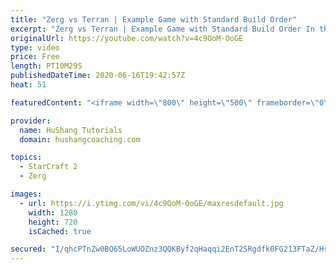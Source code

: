 ```yaml
---
title: "Zerg vs Terran | Example Game with Standard Build Order"
excerpt: "Zerg vs Terran | Example Game with Standard Build Order In this guide we learn how to defend early Terran attacks.  Coaching -------------------------------------------------------------------------- Interested in Starcraft lessons? Check out my website! I would love to help you improve and reach your"
originalUrl: https://youtube.com/watch?v=4c9OoM-OoGE
type: video
price: Free
length: PT10M29S
publishedDateTime: 2020-06-16T19:42:57Z
heat: 51

featuredContent: "<iframe width=\"800\" height=\"500\" frameborder=\"0\" src=\"https://www.youtube.com/embed/4c9OoM-OoGE\" allow=\"accelerometer; autoplay; encrypted-media; gyroscope; picture-in-picture\" allowfullscreen></iframe>"

provider:
  name: HuShang Tutorials
  domain: hushangcoaching.com

topics:
  - StarCraft 2
  - Zerg

images:
  - url: https://i.ytimg.com/vi/4c9OoM-OoGE/maxresdefault.jpg
    width: 1280
    height: 720
    isCached: true

secured: "I/qhcPTnZw0BQ65LoWUOZnz3QQKByf2qHaqqi2EnT2SRgdfk0FG213FTaZ/HsifGpuC409jXADQ+IurgB9s2TJkr46L04crLxwk5gTR9ykTbQcGFuZ0M7gZDQUO4VGoDRMBeDn8esJXeJSgw7v7zpEsHUNJ6mV+GQvn2Pij233Nea0pKKZ2djUQjZ1gOiNMk70eCknoti/buAomDw1bpTG2OWjd58NcN1A02HOmqnBId75mBvXxIiNs5Ao5O+mlSgTdv5k0o5VcNymD9nhMPLd3pYK8TebtzzmZL6h180jw/C9UTlJrc8dJK8kxhoF52oL3UpqHNnpD2dlhbJWGQgFVTtkGmu0cPng9ggMMpQ0ViS2+qTN2w3LA37ZVB5lB3FnUnuZtXuwM1UotK0OpluCk6CjBphSZeOlWQeHEUxCE=;adU6kUkhX6pJqgyuMS8Y3g=="
---
```


